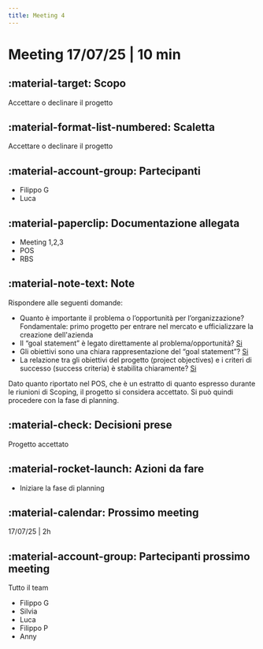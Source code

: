 ```yaml
---
title: Meeting 4
---
```


# Meeting 17/07/25 | 10 min

## :material-target: **Scopo**

Accettare o declinare il progetto

## :material-format-list-numbered: **Scaletta**  

Accettare o declinare il progetto

## :material-account-group: **Partecipanti**

- Filippo G
- Luca

## :material-paperclip: **Documentazione allegata**  

- Meeting 1,2,3
- POS
- RBS

## :material-note-text: **Note**  

Rispondere alle seguenti domande:

- Quanto è importante il problema o l’opportunità per l’organizzazione? Fondamentale: primo progetto per entrare nel mercato e ufficializzare la creazione dell'azienda
- Il “goal statement” è legato direttamente al problema/opportunità? [Si](../1%20-%20POS.md#goal)
- Gli obiettivi sono una chiara rappresentazione del “goal statement”? [Si](../1%20-%20POS.md#obiettivi)
- La relazione tra gli obiettivi del progetto (project objectives) e i criteri di successo (success criteria) è stabilita chiaramente? [Si](../1%20-%20POS.md#obiettivi)

Dato quanto riportato nel POS, che è un estratto di quanto espresso durante le riunioni di Scoping, il progetto si considera accettato. Si può quindi procedere con la fase di planning.

## :material-check: **Decisioni prese**  

Progetto accettato

## :material-rocket-launch: **Azioni da fare**  

- Iniziare la fase di planning

## :material-calendar: **Prossimo meeting**

17/07/25 | 2h

## :material-account-group: **Partecipanti prossimo meeting**  

Tutto il team

- Filippo G
- Silvia
- Luca
- Filippo P
- Anny
